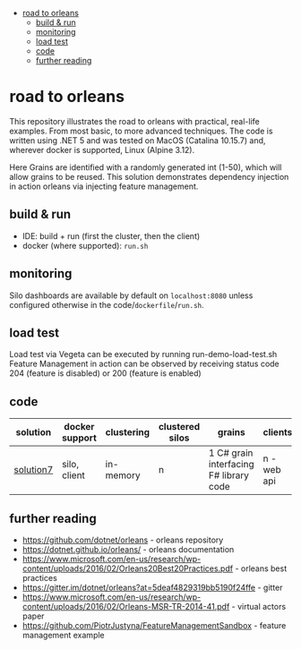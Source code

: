 - [road to orleans](#road-to-orleans)
  - [build & run](#build--run)
  - [monitoring](#monitoring)
  - [load test](#load-test)
  - [code](#code)
  - [further reading](#further-reading)

# road to orleans

This repository illustrates the road to orleans with practical, real-life examples. From most basic, to more advanced techniques. The code is written using .NET 5 and was tested on MacOS (Catalina 10.15.7) and, wherever docker is supported, Linux (Alpine 3.12).

Here Grains are identified with a randomly generated int (1-50), which will allow grains to be reused. This solution demonstrates dependency injection in action orleans via injecting feature management.

## build & run

* IDE: build + run (first the cluster, then the client)
* docker (where supported): `run.sh`

## monitoring

Silo dashboards are available by default on `localhost:8080` unless configured otherwise in the code/`dockerfile`/`run.sh`.

## load test

Load test via Vegeta can be executed by running run-demo-load-test.sh
Feature Management in action can be observed by receiving status code 204 (feature is disabled) or 200 (feature is enabled)

## code

| solution | docker support | clustering | clustered silos | grains | clients |
| --- | --- | --- | --- | --- | --- |
| [solution7](7/readme.md) | silo, client | in-memory | n | 1 C# grain interfacing F# library code | n - web api |

## further reading

* https://github.com/dotnet/orleans - orleans repository
* https://dotnet.github.io/orleans/ - orleans documentation
* https://www.microsoft.com/en-us/research/wp-content/uploads/2016/02/Orleans20Best20Practices.pdf - orleans best practices
* https://gitter.im/dotnet/orleans?at=5deaf4829319bb5190f24ffe - gitter
* https://www.microsoft.com/en-us/research/wp-content/uploads/2016/02/Orleans-MSR-TR-2014-41.pdf - virtual actors paper
* https://github.com/PiotrJustyna/FeatureManagementSandbox - feature management example
